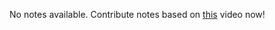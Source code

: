No notes available. Contribute notes based on [this](https://www.youtube.com/watch?v=08SwnaMhL1k&list=PL2kSRH_DmWVZp_cu6MMPWkgYh7GZVFS6i&index=7) video now!